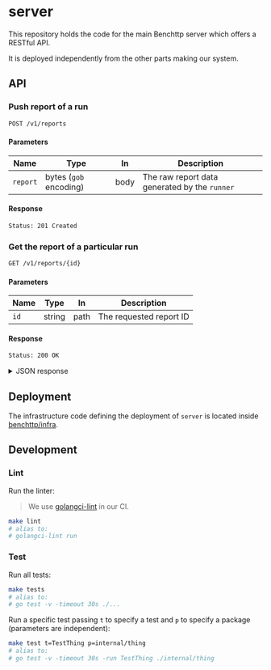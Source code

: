 # server

This repository holds the code for the main Benchttp server which offers a RESTful API.

It is deployed independently from the other parts making our system.

## API

### Push report of a run

```txt
POST /v1/reports
```

#### Parameters

| Name     | Type                   | In   | Description                                   |
| -------- | ---------------------- | ---- | --------------------------------------------- |
| `report` | bytes (`gob` encoding) | body | The raw report data generated by the `runner` |

#### Response

```txt
Status: 201 Created
```

### Get the report of a particular run

```txt
GET /v1/reports/{id}
```

#### Parameters

| Name | Type   | In   | Description             |
| ---- | ------ | ---- | ----------------------- |
| `id` | string | path | The requested report ID |

#### Response

```txt
Status: 200 OK
```

<details>
  <summary>JSON response</summary>

```json
{
  "benchmark": {
    "records": [
      {
        "time": 152970821,
        "code": 200,
        "bytes": 46,
        "error": "",
        "events": [
          {
            "name": "GotFirstResponseByte",
            "time": 2457696
          }
          // ...
        ]
      }
      // ...
    ],
    "length": 10,
    "success": 10,
    "fail": 0,
    "duration": 324953628
  },
  "metadata": {
    "config": {
      "request": {
        "method": "GET",
        "url": {
          "scheme": "http",
          "opaque": "",
          "user": null,
          "host": "echo.jsontest.com",
          "path": "/title/ipsum/content/blah",
          "rawPath": "",
          "forceQuery": false,
          "rawQuery": "",
          "fragment": "",
          "rawFragment": ""
        },
        "header": {},
        "body": {
          "type": "",
          "content": ""
        }
      },
      "runner": {
        "requests": 10,
        "concurrency": 10,
        "interval": 50000000,
        "requestTimeout": 2000000000,
        "globalTimeout": 30000000000
      }
    },
    "finishedAt": "2022-02-27T19:54:19.019717Z"
  }
}
```

</details>

## Deployment

The infrastructure code defining the deployment of `server` is located inside [benchttp/infra](https://github.com/benchttp/infra).

## Development

### Lint

Run the linter:

> We use [golangci-lint](https://golangci-lint.run/) in our CI.

```sh
make lint
# alias to:
# golangci-lint run
```

### Test

Run all tests:

```sh
make tests
# alias to:
# go test -v -timeout 30s ./...
```

Run a specific test passing `t` to specify a test and `p` to specify a package (parameters are independent):

```sh
make test t=TestThing p=internal/thing
# alias to:
# go test -v -timeout 30s -run TestThing ./internal/thing
```
